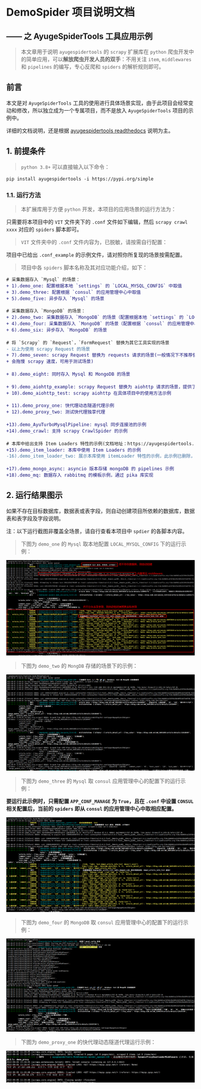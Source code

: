# DemoSpider 项目说明文档

## —— 之 AyugeSpiderTools 工具应用示例

> 本文章用于说明 `ayugespidertools` 的 `scrapy` 扩展库在 `python` 爬虫开发中的简单应用，可以**解放爬虫开发人员的双手**：不用关注 `item`, `middlewares` 和 `pipelines` 的编写，专心反爬和 `spiders` 的解析规则即可。

## 前言
本文是对 `AyugeSpiderTools` 工具的使用进行具体场景实现，由于此项目会经常变动和修改，所以独立成为一个专属项目，而不是放入 `AyugeSpiderTools` 项目的示例中。

详细的文档说明，还是根据 [ayugespidertools readthedocs](https://ayugespidertools.readthedocs.io/en/latest/) 说明为主。

## 1. 前提条件

> `python 3.8+` 可以直接输入以下命令：

```shell
pip install ayugespidertools -i https://pypi.org/simple
```

### 1.1. 运行方法

> 本扩展库用于方便 `python` 开发，本项目的应用场景的运行方法为：

只需要将本项目中的 `VIT` 文件夹下的 `.conf` 文件如下编辑，然后 `scrapy crawl xxxx` 对应的 `spiders` 脚本即可。

> `VIT` 文件夹中的 `.conf` 文件内容为，已脱敏，请按需自行配置：

项目中已给出 `.conf_example` 的示例文件，请对照你所复现的场景按需配置。

> 项目中各 `spiders` 脚本名称及其对应功能介绍，如下：

```diff
# 采集数据存入 `Mysql` 的场景：
+ 1).demo_one: 配置根据本地 `settings` 的 `LOCAL_MYSQL_CONFIG` 中取值
+ 3).demo_three: 配置根据 `consul` 的应用管理中心中取值
+ 5).demo_five: 异步存入 `Mysql` 的场景

# 采集数据存入 `MongoDB` 的场景：
+ 2).demo_two: 采集数据存入 `MongoDB` 的场景（配置根据本地 `settings` 的 `LOCAL_MONGODB_CONFIG` 中取值）
+ 4).demo_four: 采集数据存入 `MongoDB` 的场景（配置根据 `consul` 的应用管理中心中取值）
+ 6).demo_six: 异步存入 `MongoDB` 的场景

# 将 `Scrapy` 的 `Request`，`FormRequest` 替换为其它工具实现的场景
- 以上为使用 scrapy Request 的场景
+ 7).demo_seven: scrapy Request 替换为 requests 请求的场景(一般情况下不推荐使用，同步库
+ 会拖慢 scrapy 速度，可用于测试场景)

+ 8).demo_eight: 同时存入 Mysql 和 MongoDB 的场景

+ 9).demo_aiohttp_example: scrapy Request 替换为 aiohttp 请求的场景，提供了各种请求场景示例（GET,POST）
+ 10).demo_aiohttp_test: scrapy aiohttp 在具体项目中的使用方法示例

+ 11).demo_proxy_one: 快代理动态隧道代理示例
+ 12).demo_proxy_two: 测试快代理独享代理

+13).demo_AyuTurboMysqlPipeline: mysql 同步连接池的示例
+14).demo_crawl: 支持 scrapy CrawlSpider 的示例

# 本库中给出支持 Item Loaders 特性的示例(文档地址：https://ayugespidertools.readthedocs.io/en/latest/topics/loaders.html)
+15).demo_item_loader: 本库中使用 Item Loaders 的示例
-16).demo_item_loader_two: 展示本库使用 itemLoader 特性的示例，此示例已删除，可查看上个 demo_item_loader 中的示例，目标已经可以很方便的使用 Item Loaders 功能了

+17).demo_mongo_async: asyncio 版本存储 mongoDB 的 pipelines 示例
+18).demo_mq: 数据存入 rabbitmq 的模板示例，通过 pika 库实现
```


## 2. 运行结果图示

如果不存在目标数据库，数据表或表字段，则自动创建项目所依赖的数据库，数据表和表字段及字段说明。

注：以下运行截图非覆盖全场景，请自行查看本项目中 `spdier` 的各脚本内容。

> 下图为 `demo_one` 的 `Mysql` 取本地配置 `LOCAL_MYSQL_CONFIG` 下的运行示例：
>

![image-20220803151448062](DemoSpider/doc/image-20220803151448062.png)

> 下图为 `demo_two` 的 `MongDB` 存储的场景下的示例：
>

![image-20220807170330444](DemoSpider/doc/image-20220807170330444.png)

> 下图为 `demo_three` 的 `Mysql` 取 `consul` 应用管理中心的配置下的运行示例：
>

**要运行此示例时，只需配置 `APP_CONF_MANAGE` 为 `True`，且在 `.conf` 中设置 `CONSUL` 相关配置后，当前的 `spiders` 即从 `consul` 的应用管理中心中取相应配置。**

![image-20220807170520647](DemoSpider/doc/image-20220807170520647.png)

> 下图为 `demo_four` 的 `MongoDB` 取 `consul` 应用管理中心的配置下的运行示例：
>

![image-20220807223716593](DemoSpider/doc/image-20220807223716593.png)

> 下图为 `demo_proxy_one` 的快代理动态隧道代理运行示例：

![image-20220905112615892](DemoSpider/doc/image-20220905112615892.png)


